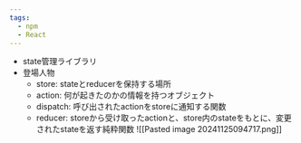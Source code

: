 ```yaml
---
tags:
  - npm
  - React
---
```

- state管理ライブラリ
- 登場人物
	- store: stateとreducerを保持する場所
	- action: 何が起きたのかの情報を持つオブジェクト
	- dispatch: 呼び出されたactionをstoreに通知する関数
	- reducer: storeから受け取ったactionと、store内のstateをもとに、変更されたstateを返す純粋関数
![[Pasted image 20241125094717.png]]